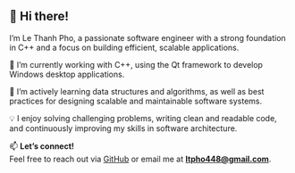 ## 👋 Hi there! 

I’m Le Thanh Pho, a passionate software engineer with a strong foundation in C++ and a focus on building efficient, scalable applications.

🔭 I’m currently working with C++, using the Qt framework to develop Windows desktop applications.

🌱 I’m actively learning data structures and algorithms, as well as best practices for designing scalable and maintainable software systems.

💡 I enjoy solving challenging problems, writing clean and readable code, and continuously improving my skills in software architecture.

📫 **Let’s connect!**  
Feel free to reach out via [GitHub](https://github.com/Lethanhphu999) or email me at **ltpho448@gmail.com**.


<!--
**Lethanhphu999/LeThanhPhu999** is a ✨ _special_ ✨ repository because its `README.md` (this file) appears on your GitHub profile.

Here are some ideas to get you started:

- 🔭 I’m currently working on ...
- 🌱 I’m currently learning ...
- 👯 I’m looking to collaborate on ...
- 🤔 I’m looking for help with ...
- 💬 Ask me about ...
- 📫 How to reach me: ...
- 😄 Pronouns: ...
- ⚡ Fun fact: ...
-->
